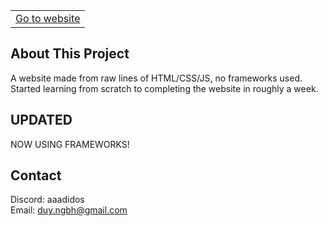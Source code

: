 <table style="width:100%" align="center">
  <tr>
    <td><a href="https://duy150205.github.io/">Go to website</a></td>
  </tr>
</table>

## About This Project
A website made from raw lines of HTML/CSS/JS, no frameworks used. <br>
Started learning from scratch to completing the website in roughly a week.

## UPDATED
NOW USING FRAMEWORKS!

## Contact

Discord: aaadidos <br>
Email: duy.ngbh@gmail.com<br>
